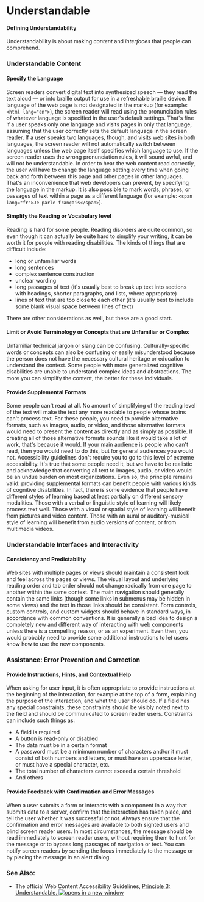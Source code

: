 # Understandable

#### Defining Understandability

Understandability is about making _content_ and _interfaces_ that people can comprehend.

### Understandable Content

#### Specify the Language

Screen readers convert digital text into synthesized speech — they read the text aloud — or into braille output for use in a refreshable braille device. If language of the web page is not designated in the markup (for example: `<html lang="en">`), the screen reader will read using the pronunciation rules of whatever language is specified in the user's default settings. That's fine if a user speaks only one language and visits pages in only that language, assuming that the user correctly sets the default language in the screen reader. If a user speaks two languages, though, and visits web sites in both languages, the screen reader will not automatically switch between languages unless the web page itself specifies which language to use. If the screen reader uses the wrong pronunciation rules, it will sound awful, and will not be understandable. In order to hear the web content read correctly, the user will have to change the language setting every time when going back and forth between this page and other pages in other languages. That's an inconvenience that web developers can prevent, by specifying the language in the markup. It is also possible to mark words, phrases, or passages of text within a page as a different language (for example: `<span lang="fr">Je parle français</span>`).

#### Simplify the Reading or Vocabulary level

Reading is hard for some people. Reading disorders are quite common, so even though it can actually be quite hard to simplify your writing, it can be worth it for people with reading disabilities. The kinds of things that are difficult include:

* long or unfamiliar words
* long sentences
* complex sentence construction
* unclear wording
* long passages of text (it's usually best to break up text into sections with headings, shorter paragraphs, and lists, where appropriate)
* lines of text that are too close to each other (it's usually best to include some blank visual space between lines of text)

There are other considerations as well, but these are a good start.

#### Limit or Avoid Terminology or Concepts that are Unfamiliar or Complex

Unfamiliar technical jargon or slang can be confusing. Culturally-specific words or concepts can also be confusing or easily misunderstood because the person does not have the necessary cultural heritage or education to understand the context. Some people with more generalized cognitive disabilities are unable to understand complex ideas and abstractions. The more you can simplify the content, the better for these individuals.

#### Provide Supplemental Formats

Some people can't read at all. No amount of simplifying of the reading level of the text will make the text any more readable to people whose brains can't process text. For these people, you need to provide alternative formats, such as images, audio, or video, and those alternative formats would need to present the content as directly and as simply as possible. If creating all of those alternative formats sounds like it would take a lot of work, that's because it would. If your main audience is people who can't read, then you would need to do this, but for general audiences you would not. Accessibility guidelines don't require you to go to this level of extreme accessibility. It's true that some people need it, but we have to be realistic and acknowledge that converting all text to images, audio, or video would be an undue burden on most organizations. Even so, the principle remains valid: providing supplemental formats can benefit people with various kinds of cognitive disabilities. In fact, there is some evidence that people have different styles of learning based at least partially on different sensory modalities. Those with a verbal or linguistic style of learning will likely process text well. Those with a visual or spatial style of learning will benefit from pictures and video content. Those with an aural or auditory-musical style of learning will benefit from audio versions of content, or from multimedia videos.

### Understandable Interfaces and Interactivity

#### Consistency and Predictability

Web sites with multiple pages or views should maintain a consistent look and feel across the pages or views. The visual layout and underlying reading order and tab order should not change radically from one page to another within the same context. The main navigation should generally contain the same links (though some links in submenus may be hidden in some views) and the text in those links should be consistent. Form controls, custom controls, and custom widgets should behave in standard ways, in accordance with common conventions. It is generally a bad idea to design a completely new and different way of interacting with web components unless there is a compelling reason, or as an experiment. Even then, you would probably need to provide some additional instructions to let users know how to use the new components.

### Assistance: Error Prevention and Correction

#### Provide Instructions, Hints, and Contextual Help

When asking for user input, it is often appropriate to provide instructions at the beginning of the interaction, for example at the top of a form, explaining the purpose of the interaction, and what the user should do. If a field has any special constraints, these constraints should be visibly noted next to the field and should be communicated to screen reader users. Constraints can include such things as:

* A field is required
* A button is read-only or disabled
* The data must be in a certain format
* A password must be a minimum number of characters and/or it must consist of both numbers and letters, or must have an uppercase letter, or must have a special character, etc.
* The total number of characters cannot exceed a certain threshold
* And others

#### Provide Feedback with Confirmation and Error Messages

When a user submits a form or interacts with a component in a way that submits data to a server, confirm that the interaction has taken place, and tell the user whether it was successful or not. Always ensure that the confirmation and error messages are available to both sighted users and blind screen reader users. In most circumstances, the message should be read immediately to screen reader users, without requiring them to hunt for the message or to bypass long passages of navigation or text. You can notify screen readers by sending the focus immediately to the message or by placing the message in an alert dialog.

### See Also:

* The official Web Content Accessibility Guidelines, [Principle 3: Understandable. ![opens in a new window](https://dequeuniversity.com/assets/images/template/courses2014/new-window.png)](http://www.w3.org/TR/WCAG20/#understandable)
